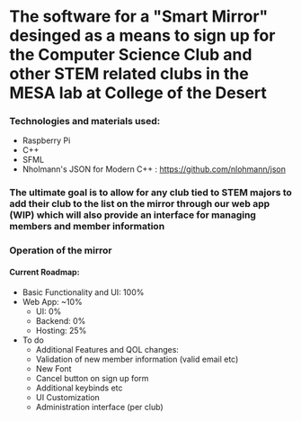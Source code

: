 # The software for a "Smart Mirror" desinged as a means to sign up for the Computer Science Club and other STEM related clubs in the MESA lab at College of the Desert
 
### Technologies and materials used:
 - Raspberry Pi
 - C++
 - SFML
 - Nholmann's JSON for Modern C++ : https://github.com/nlohmann/json
 
### The ultimate goal is to allow for any club tied to STEM majors to add their club to the list on the mirror through our web app (WIP) which will also provide an interface for managing members and member information

### Operation of the mirror


#### Current Roadmap:
 - Basic Functionality and UI: 100%
 - Web App: ~10%
   - UI: 0%
   - Backend: 0%
   - Hosting: 25%
 - To do
   - Additional Features and QOL changes:
    - Validation of new member information (valid email etc)
    - New Font
    - Cancel button on sign up form
    - Additional keybinds etc
    - UI Customization
    - Administration interface (per club)
